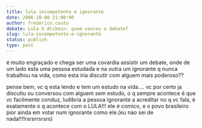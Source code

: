 ```yaml
---
title: lula incompetente e ignorante
date: 2006-10-08 21:00:00
author: frederico.couto
debate: Lula X Alckmin: quem venceu o debate?
slug: lula-incompetente-e-ignorante
status: publish 
type: post
---
```


é muito engraçado e chega ser uma covardia assistir um debate, onde de um lado esta uma pessoa estudada e na outra um ignorante q nunca trabalhou na vida, como esta iria discutir com alguem mais poderoso??


pense bem, vc q esta lendo e tem um estudo na vida.... vc por certo ja discutiu ou conversou com alguem sem estudo, o q sempre acontece é que vc facilmente conduz, ludibria a pessoa ignorante a acreditar no q vc fala, é exatamente o q acontece com o LULA!!! ele é comico, e o povo brasileiro pior ainda em votar num ignorante como ele.(eu nao sei de nada!!!!rsrsrrsrsrs)


